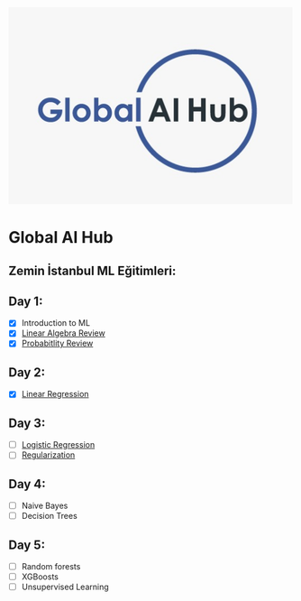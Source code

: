 ![](global.jpeg)

# Global AI Hub

## Zemin İstanbul ML Eğitimleri:

## Day 1:

- [x] Introduction to ML
- [x] [Linear Algebra Review](https://github.com/cobanov/zemin_istanbul/blob/master/Linear_Algebra.ipynb)
- [x] [Probabitlity Review](https://github.com/cobanov/zemin_istanbul/blob/master/probability.ipynb)

## Day 2:

- [x] [Linear Regression](https://github.com/cobanov/zemin_istanbul/blob/master/linear_regression.ipynb)

## Day 3:

- [ ] [Logistic Regression](https://github.com/cobanov/zemin_istanbul/blob/master/logistic_regression.ipynb)
- [ ] [Regularization](https://github.com/cobanov/zemin_istanbul/blob/master/regularization.ipynb)

## Day 4:

- [ ] Naive Bayes
- [ ] Decision Trees

## Day 5:

- [ ] Random forests
- [ ] XGBoosts
- [ ] Unsupervised Learning
